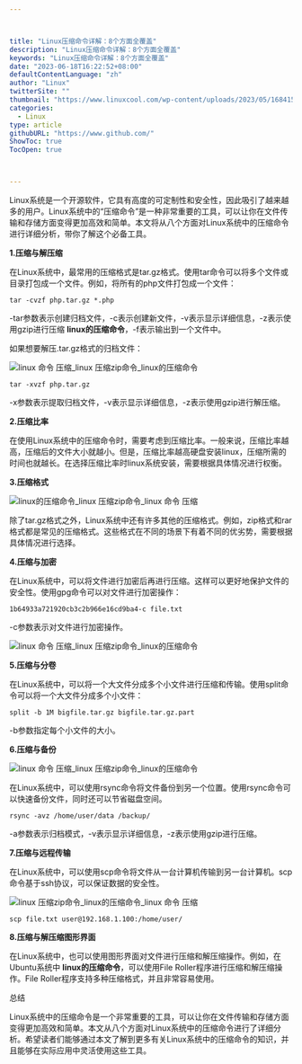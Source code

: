 ```yaml
---



title: "Linux压缩命令详解：8个方面全覆盖"
description: "Linux压缩命令详解：8个方面全覆盖"
keywords: "Linux压缩命令详解：8个方面全覆盖"
date: "2023-06-18T16:22:52+08:00"
defaultContentLanguage: "zh"
author: "Linux"
twitterSite: ""
thumbnail: "https://www.linuxcool.com/wp-content/uploads/2023/05/1684152929782_0.jpg"
categories:
  - Linux
type: article
githubURL: "https://www.github.com/"
ShowToc: true
TocOpen: true



---
```


Linux系统是一个开源软件，它具有高度的可定制性和安全性，因此吸引了越来越多的用户。Linux系统中的“压缩命令”是一种非常重要的工具，可以让你在文件传输和存储方面变得更加高效和简单。本文将从八个方面对Linux系统中的压缩命令进行详细分析，带你了解这个必备工具。

**1.压缩与解压缩**

在Linux系统中，最常用的压缩格式是tar.gz格式。使用tar命令可以将多个文件或目录打包成一个文件。例如，将所有的php文件打包成一个文件：

```
tar -cvzf php.tar.gz *.php
```

-tar参数表示创建归档文件，-c表示创建新文件，-v表示显示详细信息，-z表示使用gzip进行压缩 **linux的压缩命令**，-f表示输出到一个文件中。

如果想要解压.tar.gz格式的归档文件：

![linux 命令 压缩_linux 压缩zip命令_linux的压缩命令](https://www.linuxcool.com/wp-content/uploads/2023/05/1684152929782_0.jpg)

```
tar -xvzf php.tar.gz
```

-x参数表示提取归档文件，-v表示显示详细信息，-z表示使用gzip进行解压缩。

**2.压缩比率**

在使用Linux系统中的压缩命令时，需要考虑到压缩比率。一般来说，压缩比率越高，压缩后的文件大小就越小。但是，压缩比率越高硬盘安装linux，压缩所需的时间也就越长。在选择压缩比率时linux系统安装，需要根据具体情况进行权衡。

**3.压缩格式**

![linux的压缩命令_linux 压缩zip命令_linux 命令 压缩](https://www.linuxcool.com/wp-content/uploads/2023/05/1684152929782_1.png)

除了tar.gz格式之外，Linux系统中还有许多其他的压缩格式。例如，zip格式和rar格式都是常见的压缩格式。这些格式在不同的场景下有着不同的优劣势，需要根据具体情况进行选择。

**4.压缩与加密**

在Linux系统中，可以将文件进行加密后再进行压缩。这样可以更好地保护文件的安全性。使用gpg命令可以对文件进行加密操作：

```
1b64933a721920cb3c2b966e16cd9ba4-c file.txt
```

-c参数表示对文件进行加密操作。

![linux 命令 压缩_linux 压缩zip命令_linux的压缩命令](https://www.linuxcool.com/wp-content/uploads/2023/05/1684152929782_2.jpg)

**5.压缩与分卷**

在Linux系统中，可以将一个大文件分成多个小文件进行压缩和传输。使用split命令可以将一个大文件分成多个小文件：

```
split -b 1M bigfile.tar.gz bigfile.tar.gz.part
```

-b参数指定每个小文件的大小。

**6.压缩与备份**

![linux 命令 压缩_linux 压缩zip命令_linux的压缩命令](https://www.linuxcool.com/wp-content/uploads/2023/05/1684152929782_3.jpg)

在Linux系统中，可以使用rsync命令将文件备份到另一个位置。使用rsync命令可以快速备份文件，同时还可以节省磁盘空间。

```
rsync -avz /home/user/data /backup/
```

-a参数表示归档模式，-v表示显示详细信息，-z表示使用gzip进行压缩。

**7.压缩与远程传输**

在Linux系统中，可以使用scp命令将文件从一台计算机传输到另一台计算机。scp命令基于ssh协议，可以保证数据的安全性。

![linux 压缩zip命令_linux的压缩命令_linux 命令 压缩](https://www.linuxcool.com/wp-content/uploads/2023/05/1684152929782_4.png)

```
scp file.txt user@192.168.1.100:/home/user/
```

**8.压缩与解压缩图形界面**

在Linux系统中，也可以使用图形界面对文件进行压缩和解压缩操作。例如，在Ubuntu系统中 **linux的压缩命令**，可以使用File Roller程序进行压缩和解压缩操作。File Roller程序支持多种压缩格式，并且非常容易使用。

总结

Linux系统中的压缩命令是一个非常重要的工具，可以让你在文件传输和存储方面变得更加高效和简单。本文从八个方面对Linux系统中的压缩命令进行了详细分析。希望读者们能够通过本文了解到更多有关Linux系统中的压缩命令的知识，并且能够在实际应用中灵活使用这些工具。